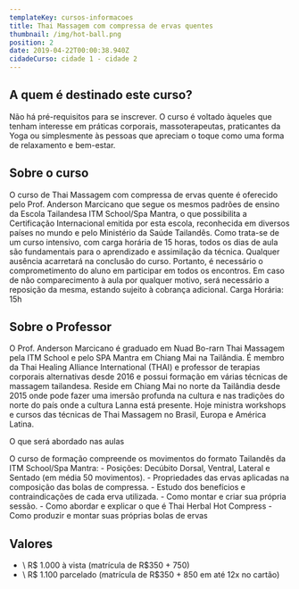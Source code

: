```yaml
---
templateKey: cursos-informacoes
title: Thai Massagem com compressa de ervas quentes
thumbnail: /img/hot-ball.png
position: 2
date: 2019-04-22T00:00:38.940Z
cidadeCurso: cidade 1 - cidade 2
---
```

## **A quem é destinado este curso?**

Não há pré-requisitos para se inscrever. O curso é voltado àqueles que tenham interesse em práticas corporais, massoterapeutas, praticantes da Yoga ou simplesmente às pessoas que apreciam o toque como uma forma de relaxamento e bem-estar.



## Sobre o curso

O curso de Thai Massagem com compressa de ervas quente é oferecido pelo Prof. Anderson Marcicano que segue os mesmos padrões de ensino da Escola Tailandesa ITM School/Spa Mantra, o que possibilita a Certificação Internacional emitida por esta escola, reconhecida em diversos países no mundo e pelo Ministério da Saúde Tailandês. Como trata-se de um curso intensivo, com carga horária de 15 horas, todos os dias de aula são fundamentais para o aprendizado e assimilação da técnica. Qualquer ausência acarretará na conclusão do curso. Portanto, é necessário o comprometimento do aluno em participar em todos os encontros. Em caso de não comparecimento à aula por qualquer motivo, será necessário a reposição da mesma, estando sujeito à cobrança adicional. Carga Horária: 15h



## Sobre o Professor

O Prof. Anderson Marcicano é graduado em Nuad Bo-rarn Thai Massagem pela ITM School e pelo SPA Mantra em Chiang Mai na Tailândia. É membro da Thai Healing Alliance International (THAI) e professor de terapias corporais alternativas desde 2016 e possui formação em várias técnicas de massagem tailandesa. Reside em Chiang Mai no norte da Tailândia desde 2015 onde pode fazer uma imersão profunda na cultura e nas tradições do norte do país onde a cultura Lanna está presente. Hoje ministra workshops e cursos das técnicas de Thai Massagem no Brasil, Europa e América Latina.

O que será abordado nas aulas



O curso de formação compreende os movimentos do formato Tailandês da ITM School/Spa Mantra: - Posições: Decúbito Dorsal, Ventral, Lateral e Sentado (em média 50 movimentos). - Propriedades das ervas aplicadas na composição das bolas de compressa. - Estudo dos benefícios e contraindicações de cada erva utilizada. - Como montar e criar sua própria sessão. - Como abordar e explicar o que é Thai Herbal Hot Compress - Como produzir e montar suas próprias bolas de ervas



## Valores

* \    R$ 1.000 à vista (matrícula de R$350 + 750)
* \    R$ 1.100 parcelado (matrícula de R$350 + 850 em até 12x no cartão)

